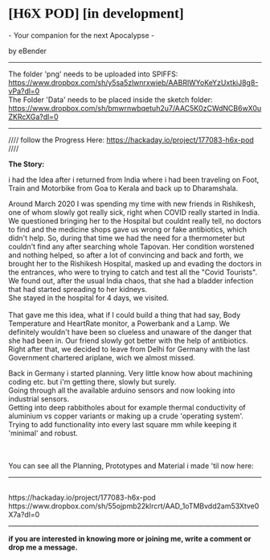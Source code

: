 
<h1 style="font-family:verdana;">[H6X POD] [in development]</h1>
- Your companion for the next Apocalypse -			

<p>by eBender
  
  ***
  The folder 'png' needs to be uploaded into SPIFFS:  <br/>
  https://www.dropbox.com/sh/y5sa5zlwnrxwieb/AABRlWYoKeYzUxtkiJ8g8-vPa?dl=0  <br/>
  The Folder 'Data' needs to be placed inside the sketch folder:  <br/>
  https://www.dropbox.com/sh/bmwrnwbqetuh2u7/AAC5K0zCWdNCB6wX0uZKRcXGa?dl=0  <br/>
  ***
  
  
//// follow the Progress Here: https://hackaday.io/project/177083-h6x-pod ////
<br>
<p><b>The Story:</b><br/>

i had the Idea after i returned from India where i had been traveling on Foot, Train and Motorbike from Goa to Kerala and back up to Dharamshala. 
  
Around March 2020 I was spending my time with new friends in Rishikesh, one of whom slowly got really sick, right when COVID really started in India.
We questioned bringing her to the Hospital but couldnt really tell, no doctors to find and the medicine shops gave us wrong or fake antibiotics, which didn't help.
So, during that time we had the need for a thermometer but couldn't find any after searching whole Tapovan.
Her condition worstened and nothing helped, so after a lot of convincing and back and forth, we brought her to the Rishikesh Hospital, masked up and evading the doctors in the entrances, who were to trying to catch and test all the "Covid Tourists".
We found out, after the usual India chaos, that she had a bladder infection that had started spreading to her kidneys. <br/>
She stayed in the hospital for 4 days, we visited. 
<br/>
<br/>
That gave me this idea, what if I could build a thing that had say, Body Temperature and HeartRate monitor, a Powerbank and a Lamp.
We definitely wouldn't have been so clueless and unaware of the danger that she had been in.
Our friend slowly got better with the help of antibiotics. Right after that, we decided to leave from Delhi for Germany with the last 
Government chartered ariplane, wich we almost missed. <br/>

Back in Germany i started planning. Very little know how about machining coding etc. but i'm getting there, slowly but surely. <br/>
Going through all the available arduino sensors and now looking into industrial sensors. <br/>
Getting into deep rabbitholes about for example thermal conductivity of aluminium vs copper variants or making up a crude 'operating system'. <br/>
Trying to add functionality into every last square mm while keeping it 'minimal' and robust. <br/>
<br/>
<br/>

You can see all the Planning, Prototypes and Material i made 'til now here: <br/>
______________________________________________________________________________
<br/>
https://hackaday.io/project/177083-h6x-pod <br/>
https://www.dropbox.com/sh/55ojpmb22klrcrt/AAD_1oTMBvdd2am53Xtve0X7a?dl=0 <br/>
______________________________________________________________________________
<p>
<b>if you are interested in knowing more or joining me, write a comment or drop me a message.</b>
<p> <p/>
